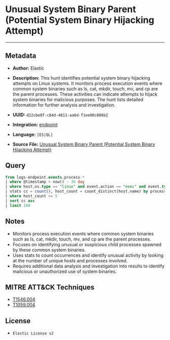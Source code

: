 # Unusual System Binary Parent (Potential System Binary Hijacking Attempt)

---

## Metadata

- **Author:** Elastic
- **Description:** This hunt identifies potential system binary hijacking attempts on Linux systems. It monitors process execution events where common system binaries such as ls, cat, mkdir, touch, mv, and cp are the parent processes. These activities can indicate attempts to hijack system binaries for malicious purposes. The hunt lists detailed information for further analysis and investigation.

- **UUID:** `d22cbe8f-c84d-4811-aa6d-f1ee00c806b2`
- **Integration:** [endpoint](https://docs.elastic.co/integrations/endpoint)
- **Language:** `[ES|QL]`
- **Source File:** [Unusual System Binary Parent (Potential System Binary Hijacking Attempt)](../queries/persistence_via_unusual_system_binary_parent.toml)

## Query

```sql
from logs-endpoint.events.process-*
| where @timestamp > now() - 30 day
| where host.os.type == "linux" and event.action == "exec" and event.type == "start" and process.parent.name in ("ls", "cat", "mkdir", "touch", "mv", "cp")
| stats cc = count(), host_count = count_distinct(host.name) by process.parent.executable, process.executable
| where host_count <= 5
| sort cc asc
| limit 100
```

## Notes

- Monitors process execution events where common system binaries such as ls, cat, mkdir, touch, mv, and cp are the parent processes.
- Focuses on identifying unusual or suspicious child processes spawned by these common system binaries.
- Uses stats to count occurrences and identify unusual activity by looking at the number of unique hosts and processes involved.
- Requires additional data analysis and investigation into results to identify malicious or unauthorized use of system binaries.

## MITRE ATT&CK Techniques

- [T1546.004](https://attack.mitre.org/techniques/T1546/004)
- [T1059.004](https://attack.mitre.org/techniques/T1059/004)

## License

- `Elastic License v2`
